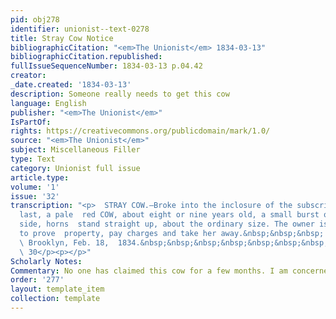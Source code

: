 ```yaml
---
pid: obj278
identifier: unionist--text-0278
title: Stray Cow Notice
bibliographicCitation: "<em>The Unionist</em> 1834-03-13"
bibliographicCitation.republished: 
fullIssueSequenceNumber: 1834-03-13 p.04.42
creator: 
_date.created: '1834-03-13'
description: Someone really needs to get this cow
language: English
publisher: "<em>The Unionist</em>"
IsPartOf: 
rights: https://creativecommons.org/publicdomain/mark/1.0/
source: "<em>The Unionist</em>"
subject: Miscellaneous Filler
type: Text
category: Unionist full issue
article.type: 
volume: '1'
issue: '32'
transcription: "<p>  STRAY COW.—Broke into the inclosure of the subscriber on Thursday
  last, a pale  red COW, about eight or nine years old, a small burst on her left
  side, horns  stand straight up, about the ordinary size. The owner is requested
  to prove  property, pay charges and take her away.&nbsp;&nbsp;&nbsp; GEORGE BENNETT.</p><p>
  \ Brooklyn, Feb. 18,  1834.&nbsp;&nbsp;&nbsp;&nbsp;&nbsp;&nbsp;&nbsp;&nbsp;&nbsp;&nbsp;&nbsp;&nbsp;&nbsp;&nbsp;&nbsp;&nbsp;&nbsp;&nbsp;&nbsp;&nbsp;&nbsp;&nbsp;&nbsp;&nbsp;&nbsp;&nbsp;&nbsp;&nbsp;&nbsp;&nbsp;&nbsp;&nbsp;&nbsp;&nbsp;&nbsp;&nbsp;&nbsp;&nbsp;&nbsp;&nbsp;&nbsp;&nbsp;&nbsp;&nbsp;
  \ 30</p><p></p>"
Scholarly Notes: 
Commentary: No one has claimed this cow for a few months. I am concerned
order: '277'
layout: template_item
collection: template
---
```


